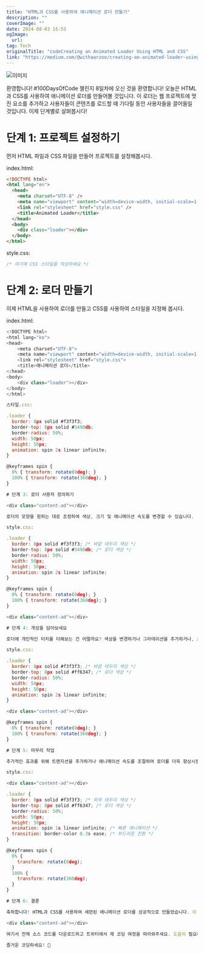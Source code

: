 ```yaml
---
title: "HTML과 CSS를 사용하여 애니메이션 로더 만들기"
description: ""
coverImage: ""
date: 2024-08-03 15:53
ogImage: 
  url: 
tag: Tech
originalTitle: "codeCreating an Animated Loader Using HTML and CSS"
link: "https://medium.com/@withaarzoo/creating-an-animated-loader-using-html-and-css-0a2f319bc560"
---
```




![이미지](https://miro.medium.com/v2/resize:fit:1200/1*h8jwJu8Ccrcv7Q_hpjipPw.gif)

환영합니다! #100DaysOfCode 챌린지 8일차에 오신 것을 환영합니다! 오늘은 HTML과 CSS를 사용하여 애니메이션 로더를 만들어볼 것입니다. 이 로더는 웹 프로젝트에 멋진 요소를 추가하고 사용자들이 콘텐츠를 로드할 때 기다릴 동안 사용자들을 끌어들일 것입니다. 이제 단계별로 살펴봅시다!

# 단계 1: 프로젝트 설정하기

먼저 HTML 파일과 CSS 파일을 만들어 프로젝트를 설정해봅시다.

<div class="content-ad"></div>

index.html:

```html
<!DOCTYPE html>
<html lang="en">
  <head>
    <meta charset="UTF-8" />
    <meta name="viewport" content="width=device-width, initial-scale=1.0" />
    <link rel="stylesheet" href="style.css" />
    <title>Animated Loader</title>
  </head>
  <body>
    <div class="loader"></div>
  </body>
</html>
```

style.css:

```css
/* 여기에 CSS 스타일을 작성하세요 */
```

<div class="content-ad"></div>

# 단계 2: 로더 만들기

이제 HTML을 사용하여 로더를 만들고 CSS를 사용하여 스타일을 지정해 봅시다.

index.html:

```js
<!DOCTYPE html>
<html lang="ko">
<head>
    <meta charset="UTF-8">
    <meta name="viewport" content="width=device-width, initial-scale=1.0">
    <link rel="stylesheet" href="style.css">
    <title>애니메이션 로더</title>
</head>
<body>
    <div class="loader"></div>
</body>
</html>
```

<div class="content-ad"></div>

```js
스타일.css:

.loader {
  border: 8px solid #f3f3f3;
  border-top: 8px solid #3498db;
  border-radius: 50%;
  width: 50px;
  height: 50px;
  animation: spin 2s linear infinite;
}

@keyframes spin {
  0% { transform: rotate(0deg); }
  100% { transform: rotate(360deg); }
}

# 단계 3: 로더 사용자 정의하기

<div class="content-ad"></div>

로더의 모양을 원하는 대로 조정하여 색상, 크기 및 애니메이션 속도를 변경할 수 있습니다.

style.css:

.loader {
  border: 8px solid #f3f3f3; /* 바깥 테두리 색상 */
  border-top: 8px solid #3498db; /* 로더 색상 */
  border-radius: 50%;
  width: 50px;
  height: 50px;
  animation: spin 2s linear infinite;
}

@keyframes spin {
  0% { transform: rotate(0deg); }
  100% { transform: rotate(360deg); }
}

<div class="content-ad"></div>

# 단계 4: 개성을 담아보세요

로더에 개인적인 터치를 더해보는 건 어떨까요? 색상을 변경하거나 그라데이션을 추가하거나, 로고를 넣는 것도 좋은 아이디어입니다.

style.css:

.loader {
  border: 8px solid #f3f3f3; /* 바깥 테두리 색상 */
  border-top: 8px solid #ff6347; /* 로더 색상 */
  border-radius: 50%;
  width: 50px;
  height: 50px;
  animation: spin 2s linear infinite;
}

<div class="content-ad"></div>

@keyframes spin {
  0% { transform: rotate(0deg); }
  100% { transform: rotate(360deg); }
}

# 단계 5: 마무리 작업

추가적인 효과를 위해 트랜지션을 추가하거나 애니메이션 속도를 조절하여 로더를 더욱 향상시킬 수 있습니다.

style.css:

<div class="content-ad"></div>

.loader {
  border: 8px solid #f3f3f3; /* 외곽 테두리 색상 */
  border-top: 8px solid #ff6347; /* 로더 색상 */
  border-radius: 50%;
  width: 50px;
  height: 50px;
  animation: spin 1s linear infinite; /* 빠른 애니메이션 */
  transition: border-color 0.3s ease; /* 부드러운 전환 */
}

@keyframes spin {
  0% {
    transform: rotate(0deg);
  }
  100% {
    transform: rotate(360deg);
  }
}

# 단계 6: 결론

축하합니다! HTML과 CSS를 사용하여 세련된 애니메이션 로더를 성공적으로 만들었습니다. 이 로더를 웹 프로젝트에 통합하여 사용자 경험을 향상시키세요.

<div class="content-ad"></div>

여기서 전체 소스 코드를 다운로드하고 트위터에서 제 코딩 여정을 따라와주세요. 도움이 필요하거나 피드백이 있으면 Bento에서 저에게 연락할 수 있어요.

즐거운 코딩하세요! 🚀
